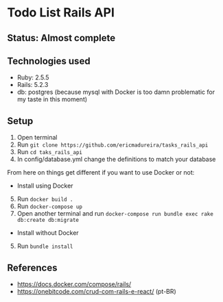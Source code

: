 # Todo List Rails API

## Status: Almost complete

## Technologies used
* Ruby: 2.5.5
* Rails: 5.2.3
* db: postgres (because mysql with Docker is too damn problematic for my taste in this moment)

## Setup
1. Open terminal
2. Run `git clone https://github.com/ericmadureira/tasks_rails_api`
3. Run `cd taks_rails_api`
4. In config/database.yml change the definitions to match your database

From here on things get different if you want to use Docker or not:

* Install using Docker
5. Run `docker build .`
6. Run `docker-compose up`
7. Open another terminal and run `docker-compose run bundle exec rake db:create db:migrate`

* Install without Docker
5. Run `bundle install`

## References
* https://docs.docker.com/compose/rails/
* https://onebitcode.com/crud-com-rails-e-react/ (pt-BR)